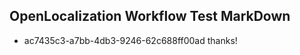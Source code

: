 ## OpenLocalization Workflow Test MarkDown

* ac7435c3-a7bb-4db3-9246-62c688ff00ad 
thanks!



<!--HONumber=Jan16_HO3-->
